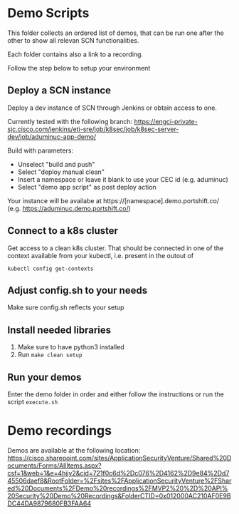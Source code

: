 # Demo Scripts
This folder collects an ordered list of demos, that can be run one after the other to show all relevan SCN functionalities.

Each folder contains also a link to a recording.

Follow the step below to setup your environment

## Deploy a SCN instance

Deploy a dev instance of SCN through Jenkins or obtain access to one.

Currently tested with the following branch:
https://engci-private-sjc.cisco.com/jenkins/eti-sre/job/k8sec/job/k8sec-server-dev/job/aduminuc-app-demo/

Build with parameters:
  * Unselect "build and push"
  * Select "deploy manual clean"
  * Insert a namespace or leave it blank to use your CEC id (e.g. aduminuc)
  * Select "demo app script" as post deploy action

  Your instance will be availabe at https://[namespace].demo.portshift.co/ (e.g. https://aduminuc.demo.portshift.co/)

## Connect to a k8s cluster
  Get access to a clean k8s cluster. That should be connected in one of the context available from your kubectl, i.e. present in the outout of 
  ```
  kubectl config get-contexts
  ```

## Adjust config.sh to your needs

  Make sure config.sh reflects your setup

## Install needed libraries 
1. Make sure to have python3 installed
1. Run `make clean setup`

## Run your demos
Enter the demo folder in order and either follow the instructions or run the script `execute.sh`

# Demo recordings
Demos are available at the following location:
https://cisco.sharepoint.com/sites/ApplicationSecurityVenture/Shared%20Documents/Forms/AllItems.aspx?csf=1&web=1&e=4hjjy2&cid=721f0c6d%2Dc076%2D4162%2D9e84%2Dd745506daef8&RootFolder=%2Fsites%2FApplicationSecurityVenture%2FShared%20Documents%2FDemo%20recordings%2FMVP2%20%2D%20API%20Security%20Demo%20Recordings&FolderCTID=0x012000AC210AF0E9BDC44DA9879680FB3FAA64



